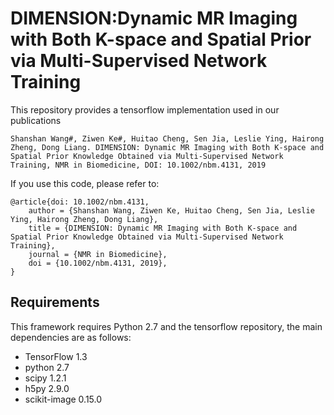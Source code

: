 # DIMENSION:Dynamic MR Imaging with Both K-space and Spatial Prior via Multi-Supervised Network Training

This repository provides a tensorflow implementation used in our publications 

```
Shanshan Wang#, Ziwen Ke#, Huitao Cheng, Sen Jia, Leslie Ying, Hairong Zheng, Dong Liang. DIMENSION: Dynamic MR Imaging with Both K-space and Spatial Prior Knowledge Obtained via Multi-Supervised Network Training, NMR in Biomedicine, DOI: 10.1002/nbm.4131, 2019
```

If you use this code, please refer to: 

```
@article{doi: 10.1002/nbm.4131,
    author = {Shanshan Wang, Ziwen Ke, Huitao Cheng, Sen Jia, Leslie Ying, Hairong Zheng, Dong Liang},
    title = {DIMENSION: Dynamic MR Imaging with Both K-space and Spatial Prior Knowledge Obtained via Multi-Supervised Network Training},
    journal = {NMR in Biomedicine},
    doi = {10.1002/nbm.4131, 2019},
}
```
## Requirements
This framework requires Python 2.7 and the tensorflow repository, the main dependencies are as follows:

 - TensorFlow 1.3
 - python 2.7
 - scipy 1.2.1
 - h5py 2.9.0
 - scikit-image 0.15.0
